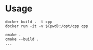 # Usage
```
docker build . -t cpp
docker run -it -v $(pwd):/opt/cpp cpp

cmake .
cmake --build .
...
```
